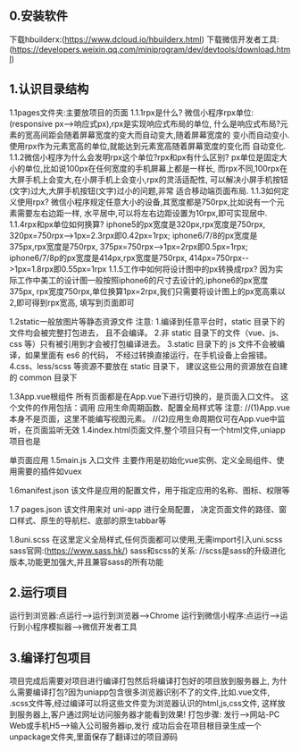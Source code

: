 ## 0.安装软件
  下载hbuilderx:(https://www.dcloud.io/hbuilderx.html)
  下载微信开发者工具:(https://developers.weixin.qq.com/miniprogram/dev/devtools/download.html)
  
## 1.认识目录结构
1.1pages文件夹:主要放项目的页面
  1.1.1rpx是什么?
  微信小程序rpx单位:(responsive px-->响应式px),rpx是实现响应式布局的单位,
  什么是响应式布局?元素的宽高间距会随着屏幕宽度的变大而自动变大,随着屏幕宽度的
  变小而自动变小.使用rpx作为元素宽高的单位,就能达到元素宽高随着屏幕宽度的变化而
  自动变化.
  1.1.2微信小程序为什么会发明rpx这个单位?rpx和px有什么区别?
  px单位是固定大小的单位,比如说100px在任何宽度的手机屏幕上都是一样长,
  而rpx不同,100rpx在大屏手机上会变大,在小屏手机上会变小,rpx的灵活适配性,
  可以解决小屏手机按钮(文字)过大,大屏手机按钮(文字)过小的问题,非常
  适合移动端页面布局.
  1.1.3如何定义使用rpx?
  微信小程序规定任意大小的设备,其宽度都是750rpx,比如说有一个元素需要左右边距一样,
  水平居中,可以将左右边距设置为10rpx,即可实现居中.
  1.1.4rpx和px单位如何换算?
  iphone5的px宽度是320px,rpx宽度是750rpx,
  320px=750rpx-->1px=2.3rpx即0.42px=1rpx;
  iphone6/7/8的px宽度是375px,rpx宽度是750rpx,
  375px=750rpx-->1px=2rpx即0.5px=1rpx;
  iphone6/7/8p的px宽度是414px,rpx宽度是750rpx,
  414px=750rpx-->1px=1.8rpx即0.55px=1rpx
  1.1.5工作中如何将设计图中的px转换成rpx?
  因为实际工作中美工的设计图一般按照iphone6的尺寸去设计的,iphone6的px宽度375px,
  rpx宽度750rpx,单位换算1px=2rpx,我们只需要将设计图上的px宽高乘以2,即可得到rpx宽高,
  填写到页面即可
  
1.2static一般放图片等静态资源文件
  注意:
  1.编译到任意平台时，static 目录下的文件均会被完整打包进去，
  且不会编译。
  2.非 static 目录下的文件（vue、js、css 等）只有被引用到才会被打包编译进去。
  3.static 目录下的 js 文件不会被编译，如果里面有 es6 的代码，
  不经过转换直接运行，在手机设备上会报错。
  4.css、less/scss 等资源不要放在 static 目录下，
  建议这些公用的资源放在自建的 common 目录下
  
1.3App.vue根组件
  所有页面都是在App.vue下进行切换的，是页面入口文件。
  这个文件的作用包括：调用 应用生命周期函数、配置全局样式等
  注意:
  //(1)App.vue本身不是页面，这里不能编写视图元素。
  //(2)应用生命周期仅可在App.vue中监听，在页面监听无效
1.4index.html页面文件,整个项目只有一个html文件,uniapp项目也是

单页面应用
1.5main.js 入口文件
主要作用是初始化vue实例、定义全局组件、使用需要的插件如vuex

1.6manifest.json 
该文件是应用的配置文件，用于指定应用的名称、图标、权限等

1.7 pages.json 
该文件用来对 uni-app 进行全局配置，
决定页面文件的路径、窗口样式、原生的导航栏、底部的原生tabbar等

1.8uni.scss
在这里定义全局样式,任何页面都可以使用,无需import引入uni.scss
sass官网:(https://www.sass.hk/)
sass和scss的关系:
  //scss是sass的升级进化版本,功能更加强大,并且兼容sass的所有功能
  
## 2.运行项目
运行到浏览器:点运行-->运行到浏览器-->Chrome
运行到微信小程序:点运行-->运行到小程序模拟器-->微信开发者工具

## 3.编译打包项目
项目完成后需要对项目进行编译打包然后将编译打包好的项目放到服务器上,
为什么需要编译打包?因为uniapp包含很多浏览器识别不了的文件,比如.vue文件,
.scss文件等,经过编译可以将这些文件变为浏览器认识的html,js,css文件,
这样放到服务器上,客户通过网址访问服务器才能看到效果!
打包步骤:
  发行-->网站-PC Web或手机H5-->输入公司服务器ip,发行
  成功后会在项目根目录生成一个unpackage文件夹,里面保存了翻译过的项目源码
  